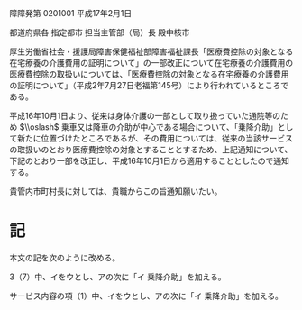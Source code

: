 障障発第 0201001 平成17年2月1日

都道府県各 指定都市 担当主管部（局）長 殿中核市

厚生労働省社会・援護局障害保健福祉部障害福祉課長「医療費控除の対象となる在宅療養の介護費用の証明について」の一部改正について在宅療養の介護費用の医療費控除の取扱いについては、「医療費控除の対象となる在宅療養の介護費用の証明について」（平成2年7月27日老福第145号）により行われているところである。

平成16年10月1日より、従来は身体介護の一部として取り扱っていた通院等のため $\\oslash$ 乗車又は降車の介助が中心である場合について、「乗降介助」として新たに位置づけたところであるが、その費用については、従来の当該サービスの取扱いのとおり医療費控除の対象とすることとするため、上記通知について、下記のとおり一部を改正し、平成16年10月1日から適用することとしたので通知する。

貴管内市町村長に対しては、貴職からこの旨通知願いたい。

# 記

本文の記を次のように改める。

3（7）中、イをウとし、アの次に「イ 乗降介助」を加える。

サービス内容の項（1）中、イをウとし、アの次に「イ 乗降介助」を加える。